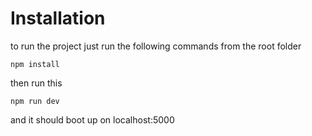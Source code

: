 # Installation
to run the project just run the following commands from the root folder
```
npm install
```
then run this
```
npm run dev
```
and it should boot up on localhost:5000
